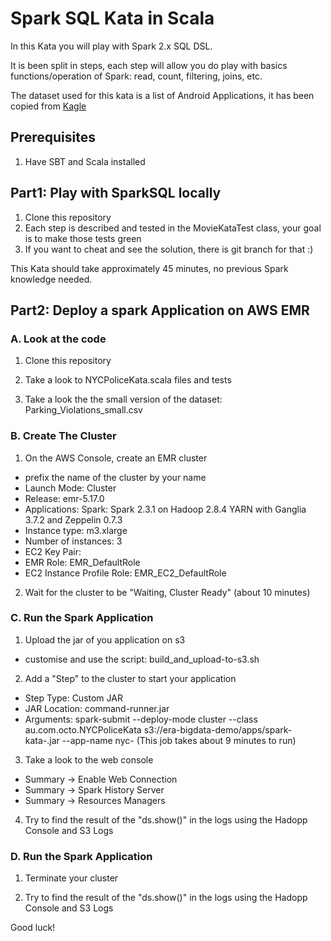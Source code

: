 # Spark SQL Kata in Scala

In this Kata you will play with Spark 2.x SQL DSL.
 
It is been split in steps, each step will allow you do play with basics functions/operation of Spark: read, count, filtering, joins, etc.

The dataset used for this kata is a list of Android Applications, it has been copied from [Kagle](https://www.kaggle.com/lava18/google-play-store-apps) 

## Prerequisites

1. Have SBT and Scala installed

## Part1: Play with SparkSQL locally

1. Clone this repository
2. Each step is described and tested in the MovieKataTest class, your goal is to make those tests green
3. If you want to cheat and see the solution, there is  git branch for that :) 

This Kata should take approximately 45 minutes, no previous Spark knowledge needed.

## Part2: Deploy a spark Application on AWS EMR

### A. Look at the code

1. Clone this repository

2. Take a look to NYCPoliceKata.scala files and tests

3. Take a look the the small version of the dataset: Parking_Violations_small.csv

### B. Create The Cluster

1. On the AWS Console, create an EMR cluster
- prefix the name of the cluster by your name
- Launch Mode: Cluster
- Release: emr-5.17.0
- Applications: Spark: Spark 2.3.1 on Hadoop 2.8.4 YARN with Ganglia 3.7.2 and Zeppelin 0.7.3
- Instance type: m3.xlarge
- Number of instances: 3
- EC2 Key Pair: <your key pair>
- EMR Role: EMR_DefaultRole
- EC2 Instance Profile Role: EMR_EC2_DefaultRole

2. Wait for the cluster to be "Waiting, Cluster Ready" (about 10 minutes)

### C. Run the Spark Application

1. Upload the jar of you application on s3
- customise and use the script: build_and_upload-to-s3.sh

2. Add a "Step" to the cluster to start your application
- Step Type: Custom JAR
- JAR Location: command-runner.jar
- Arguments: spark-submit --deploy-mode cluster --class au.com.octo.NYCPoliceKata s3://era-bigdata-demo/apps/spark-kata-<USER>.jar --app-name nyc-<USER>
(This job takes about 9 minutes to run)

3. Take a look to the web console
- Summary -> Enable Web Connection
- Summary -> Spark History Server
- Summary -> Resources Managers

4. Try to find the result of the "ds.show()" in the logs using the Hadopp Console and S3 Logs

### D. Run the Spark Application

1. Terminate your cluster

2. Try to find the result of the "ds.show()" in the logs using the Hadopp Console and S3 Logs


Good luck!